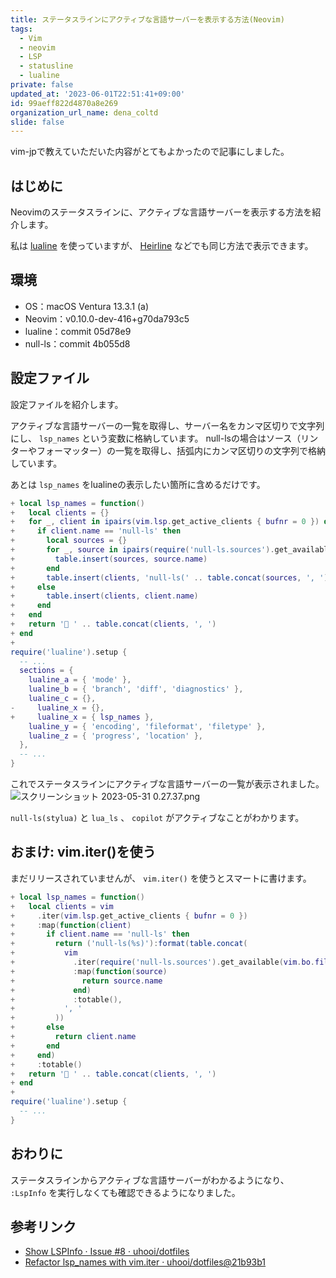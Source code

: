 ```yaml
---
title: ステータスラインにアクティブな言語サーバーを表示する方法(Neovim)
tags:
  - Vim
  - neovim
  - LSP
  - statusline
  - lualine
private: false
updated_at: '2023-06-01T22:51:41+09:00'
id: 99aeff822d4870a8e269
organization_url_name: dena_coltd
slide: false
---
```

vim-jpで教えていただいた内容がとてもよかったので記事にしました。

## はじめに

Neovimのステータスラインに、アクティブな言語サーバーを表示する方法を紹介します。

私は [lualine](https://github.com/nvim-lualine/lualine.nvim) を使っていますが、 [Heirline](https://github.com/rebelot/heirline.nvim) などでも同じ方法で表示できます。

## 環境

- OS：macOS Ventura 13.3.1 (a)
- Neovim：v0.10.0-dev-416+g70da793c5
- lualine：commit 05d78e9
- null-ls：commit 4b055d8

## 設定ファイル

設定ファイルを紹介します。

アクティブな言語サーバーの一覧を取得し、サーバー名をカンマ区切りで文字列にし、 `lsp_names` という変数に格納しています。
null-lsの場合はソース（リンターやフォーマッター）の一覧を取得し、括弧内にカンマ区切りの文字列で格納しています。

あとは `lsp_names` をlualineの表示したい箇所に含めるだけです。

```diff_lua:lualine.lua
+ local lsp_names = function()
+   local clients = {}
+   for _, client in ipairs(vim.lsp.get_active_clients { bufnr = 0 }) do
+     if client.name == 'null-ls' then
+       local sources = {}
+       for _, source in ipairs(require('null-ls.sources').get_available(vim.bo.filetype)) do
+         table.insert(sources, source.name)
+       end
+       table.insert(clients, 'null-ls(' .. table.concat(sources, ', ') .. ')')
+     else
+       table.insert(clients, client.name)
+     end
+   end
+   return ' ' .. table.concat(clients, ', ')
+ end
+ 
require('lualine').setup {
  -- ...
  sections = {
    lualine_a = { 'mode' },
    lualine_b = { 'branch', 'diff', 'diagnostics' },
    lualine_c = {},
-     lualine_x = {},
+     lualine_x = { lsp_names },
    lualine_y = { 'encoding', 'fileformat', 'filetype' },
    lualine_z = { 'progress', 'location' },
  },
  -- ...
}
```

これでステータスラインにアクティブな言語サーバーの一覧が表示されました。
![スクリーンショット 2023-05-31 0.27.37.png](https://qiita-image-store.s3.ap-northeast-1.amazonaws.com/0/138245/dadf6099-027c-03cc-6f8d-89daf66029a8.png)

`null-ls(stylua)` と `lua_ls` 、 `copilot` がアクティブなことがわかります。

## おまけ: vim.iter()を使う

まだリリースされていませんが、 `vim.iter()` を使うとスマートに書けます。

```diff_lua:lualine.lua
+ local lsp_names = function()
+   local clients = vim
+     .iter(vim.lsp.get_active_clients { bufnr = 0 })
+     :map(function(client)
+       if client.name == 'null-ls' then
+         return ('null-ls(%s)'):format(table.concat(
+           vim
+             .iter(require('null-ls.sources').get_available(vim.bo.filetype))
+             :map(function(source)
+               return source.name
+             end)
+             :totable(),
+           ', '
+         ))
+       else
+         return client.name
+       end
+     end)
+     :totable()
+   return ' ' .. table.concat(clients, ', ')
+ end
+ 
require('lualine').setup {
  -- ...
}
```

## おわりに

ステータスラインからアクティブな言語サーバーがわかるようになり、 `:LspInfo` を実行しなくても確認できるようになりました。

## 参考リンク

- [Show LSPInfo · Issue #8 · uhooi/dotfiles](https://github.com/uhooi/dotfiles/issues/8)
- [Refactor lsp_names with vim.iter · uhooi/dotfiles@21b93b1](https://github.com/uhooi/dotfiles/commit/21b93b1a24f13926f1efbe25bd56fc23b8fe0453)
